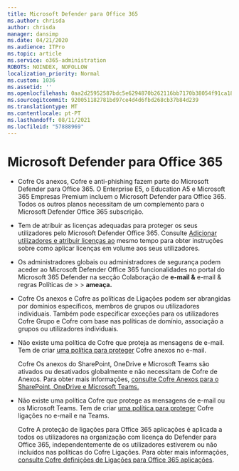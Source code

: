 ```yaml
---
title: Microsoft Defender para Office 365
ms.author: chrisda
author: chrisda
manager: dansimp
ms.date: 04/21/2020
ms.audience: ITPro
ms.topic: article
ms.service: o365-administration
ROBOTS: NOINDEX, NOFOLLOW
localization_priority: Normal
ms.custom: 1036
ms.assetid: ''
ms.openlocfilehash: 0aa2d25952587bdc5e6294870b262116bb7170b38054f91ca1807ebb940ac031
ms.sourcegitcommit: 920051182781bd97ce4d4d6fbd268cb37b84d239
ms.translationtype: MT
ms.contentlocale: pt-PT
ms.lasthandoff: 08/11/2021
ms.locfileid: "57888969"
---
```

# <a name="microsoft-defender-for-office-365"></a>Microsoft Defender para Office 365

- Cofre Os anexos, Cofre e anti-phishing fazem parte do Microsoft Defender para Office 365. O Enterprise E5, o Education A5 e Microsoft 365 Empresas Premium incluem o Microsoft Defender para Office 365. Todos os outros planos necessitam de um complemento para o Microsoft Defender Office 365 subscrição.

- Tem de atribuir as licenças adequadas para proteger os seus utilizadores pelo Microsoft Defender Office 365. Consulte [Adicionar utilizadores e atribuir licenças ao](https://docs.microsoft.com/microsoft-365/admin/add-users/add-users) mesmo tempo para obter instruções sobre como aplicar licenças em volume aos seus utilizadores.

- Os administradores globais ou administradores de segurança podem aceder ao Microsoft Defender Office 365 funcionalidades no portal do Microsoft 365 Defender na secção Colaboração de **e-mail &** e-mail & regras Políticas de \>  \> **ameaça.**

- Cofre Os anexos e Cofre as políticas de Ligações podem ser abrangidas por domínios específicos, membros de grupos ou utilizadores individuais. Também pode especificar exceções para os utilizadores Cofre Grupo e Cofre com base nas políticas de domínio, associação a grupos ou utilizadores individuais.

- Não existe uma política de Cofre que proteja as mensagens de e-mail. Tem de criar [uma política para proteger](https://docs.microsoft.com/microsoft-365/security/office-365-security/set-up-safe-attachments-policies) Cofre anexos no e-mail.

  Cofre Os anexos do SharePoint, OneDrive e Microsoft Teams são ativados ou desativados globalmente e não necessitam de Cofre de Anexos. Para obter mais informações, [consulte Cofre Anexos para o SharePoint, OneDrive e Microsoft Teams.](https://docs.microsoft.com/microsoft-365/security/office-365-security/mdo-for-spo-odb-and-teams)

- Não existe uma política Cofre que protege as mensagens de e-mail ou os Microsoft Teams. Tem de criar [uma política para proteger](https://docs.microsoft.com/microsoft-365/security/office-365-security/set-up-safe-links-policies) Cofre ligações no e-mail e na Teams.

  Cofre A proteção de ligações para Office 365 aplicações é aplicada a todos os utilizadores na organização com licença do Defender para Office 365, independentemente de os utilizadores estiverem ou não incluídos nas políticas do Cofre Ligações. Para obter mais informações, [consulte Cofre definições de Ligações para Office 365 aplicações](https://docs.microsoft.com/microsoft-365/security/office-365-security/safe-links#safe-links-settings-for-office-365-apps).
